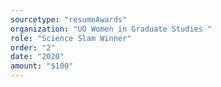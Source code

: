 ```yaml
---
sourcetype: "resumeAwards"
organization: "UO Women in Graduate Studies "
role: "Science Slam Winner"
order: "2"
date: "2020"
amount: "$100"
---
```



